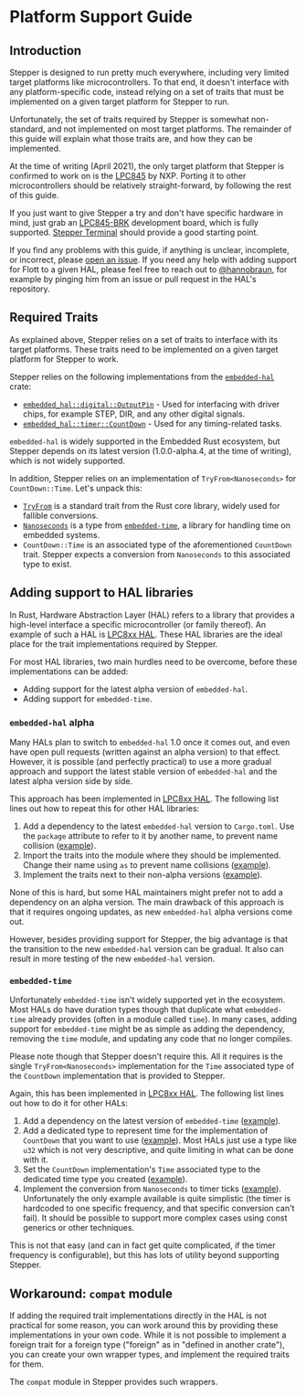 # Platform Support Guide

## Introduction

Stepper is designed to run pretty much everywhere, including very limited target platforms like microcontrollers. To that end, it doesn't interface with any platform-specific code, instead relying on a set of traits that must be implemented on a given target platform for Stepper to run.

Unfortunately, the set of traits required by Stepper is somewhat non-standard, and not implemented on most target platforms. The remainder of this guide will explain what those traits are, and how they can be implemented.

At the time of writing (April 2021), the only target platform that Stepper is confirmed to work on is the [LPC845][LPC845] by NXP. Porting it to other microcontrollers should be relatively straight-forward, by following the rest of this guide.

If you just want to give Stepper a try and don't have specific hardware in mind, just grab an [LPC845-BRK] development board, which is fully supported. [Stepper Terminal](https://github.com/braun-embedded/stepper-terminal) should provide a good starting point.

If you find any problems with this guide, if anything is unclear, incomplete, or incorrect, please [open an issue](https://github.com/braun-embedded/stepper/issues). If you need any help with adding support for Flott to a given HAL, please feel free to reach out to [@hannobraun](https://github.com/hannobraun), for example by pinging him from an issue or pull request in the HAL's repository.


## Required Traits

As explained above, Stepper relies on a set of traits to interface with its target platforms. These traits need to be implemented on a given target platform for Stepper to work.

Stepper relies on the following implementations from the [`embedded-hal`](https://crates.io/crates/embedded-hal) crate:

- [`embedded_hal::digital::OutputPin`](https://docs.rs/embedded-hal/1.0.0-alpha.4/embedded_hal/digital/trait.OutputPin.html) - Used for interfacing with driver chips, for example STEP, DIR, and any other digital signals.
- [`embedded_hal::timer::CountDown`](https://docs.rs/embedded-hal/1.0.0-alpha.4/embedded_hal/timer/trait.CountDown.html) - Used for any timing-related tasks.

`embedded-hal` is widely supported in the Embedded Rust ecosystem, but Stepper depends on its latest version (1.0.0-alpha.4, at the time of writing), which is not widely supported.

In addition, Stepper relies on an implementation of `TryFrom<Nanoseconds>` for `CountDown::Time`. Let's unpack this:

- [`TryFrom`](https://doc.rust-lang.org/core/convert/trait.TryFrom.html) is a standard trait from the Rust core library, widely used for fallible conversions.
- [`Nanoseconds`](https://docs.rs/embedded-time/0.10.1/embedded_time/duration/struct.Nanoseconds.html) is a type from [`embedded-time`](https://crates.io/crates/embedded-time), a library for handling time on embedded systems.
- `CountDown::Time` is an associated type of the aforementioned `CountDown` trait. Stepper expects a conversion from `Nanoseconds` to this associated type to exist.


## Adding support to HAL libraries

In Rust, Hardware Abstraction Layer (HAL) refers to a library that provides a high-level interface a specific microcontroller (or family thereof). An example of such a HAL is [LPC8xx HAL]. These HAL libraries are the ideal place for the trait implementations required by Stepper.

For most HAL libraries, two main hurdles need to be overcome, before these implementations can be added:

- Adding support for the latest alpha version of `embedded-hal`.
- Adding support for `embedded-time`.

### `embedded-hal` alpha

Many HALs plan to switch to `embedded-hal` 1.0 once it comes out, and even have open pull requests (written against an alpha version) to that effect. However, it is possible (and perfectly practical) to use a more gradual approach and support the latest stable version of `embedded-hal` and the latest alpha version side by side.

This approach has been implemented in [LPC8xx HAL]. The following list lines out how to repeat this for other HAL libraries:

1. Add a dependency to the latest `embedded-hal` version to `Cargo.toml`. Use the `package` attribute to refer to it by another name, to prevent name collision ([example](https://github.com/lpc-rs/lpc8xx-hal/blob/a2b774e8a9ef025fb5119ddfb09e1b190e510896/Cargo.toml#L44-L46)).
2. Import the traits into the module where they should be implemented. Change their name using `as` to prevent name collisions ([example](https://github.com/lpc-rs/lpc8xx-hal/blob/a2b774e8a9ef025fb5119ddfb09e1b190e510896/src/gpio.rs#L49-L53)).
3. Implement the traits next to their non-alpha versions ([example](https://github.com/lpc-rs/lpc8xx-hal/blob/a2b774e8a9ef025fb5119ddfb09e1b190e510896/src/gpio.rs#L767-L782)).

None of this is hard, but some HAL maintainers might prefer not to add a dependency on an alpha version. The main drawback of this approach is that it requires ongoing updates, as new `embedded-hal` alpha versions come out.

However, besides providing support for Stepper, the big advantage is that the transition to the new `embedded-hal` version can be gradual. It also can result in more testing of the new `embedded-hal` version.

### `embedded-time`

Unfortunately `embedded-time` isn't widely supported yet in the ecosystem. Most HALs do have duration types though that duplicate what `embedded-time` already provides (often in a module called `time`). In many cases, adding support for `embedded-time` might be as simple as adding the dependency, removing the `time` module, and updating any code that no longer compiles.

Please note though that Stepper doesn't require this. All it requires is the single `TryFrom<Nanoseconds>` implementation for the `Time` associated type of the `CountDown` implementation that is provided to Stepper.

Again, this has been implemented in [LPC8xx HAL]. The following list lines out how to do it for other HALs:

1. Add a dependency on the latest version of `embedded-time` ([example](https://github.com/lpc-rs/lpc8xx-hal/blob/a2b774e8a9ef025fb5119ddfb09e1b190e510896/Cargo.toml#L27)).
2. Add a dedicated type to represent time for the implementation of `CountDown` that you want to use ([example](https://github.com/lpc-rs/lpc8xx-hal/blob/a2b774e8a9ef025fb5119ddfb09e1b190e510896/src/mrt/ticks.rs#L30)). Most HALs just use a type like `u32` which is not very descriptive, and quite limiting in what can be done with it.
3. Set the `CountDown` implementation's `Time` associated type to the dedicated time type you created ([example](https://github.com/lpc-rs/lpc8xx-hal/blob/master/src/mrt/channel.rs#L81)).
4. Implement the conversion from `Nanoseconds` to timer ticks ([example](https://github.com/lpc-rs/lpc8xx-hal/blob/master/src/mrt/ticks.rs#L116-L126)). Unfortunately the only example available is quite simplistic (the timer is hardcoded to one specific frequency, and that specific conversion can't fail). It should be possible to support more complex cases using const generics or other techniques.

This is not that easy (and can in fact get quite complicated, if the timer frequency is configurable), but this has lots of utility beyond supporting Stepper.


## Workaround: `compat` module

If adding the required trait implementations directly in the HAL is not practical for some reason, you can work around this by providing these implementations in your own code. While it is not possible to implement a foreign trait for a foreign type ("foreign" as in "defined in another crate"), you can create your own wrapper types, and implement the required traits for them.

The `compat` module in Stepper provides such wrappers.


[LPC845]: https://www.nxp.com/products/processors-and-microcontrollers/arm-microcontrollers/general-purpose-mcus/lpc800-cortex-m0-plus-/low-cost-microcontrollers-mcus-based-on-arm-cortex-m0-plus-cores:LPC84X
[LPC845-BRK]: https://www.nxp.com/products/processors-and-microcontrollers/arm-microcontrollers/general-purpose-mcus/lpc800-cortex-m0-plus-/lpc845-breakout-board-for-lpc84x-family-mcus:LPC845-BRK
[LPC8xx HAL]: https://crates.io/crates/lpc8xx-hal
